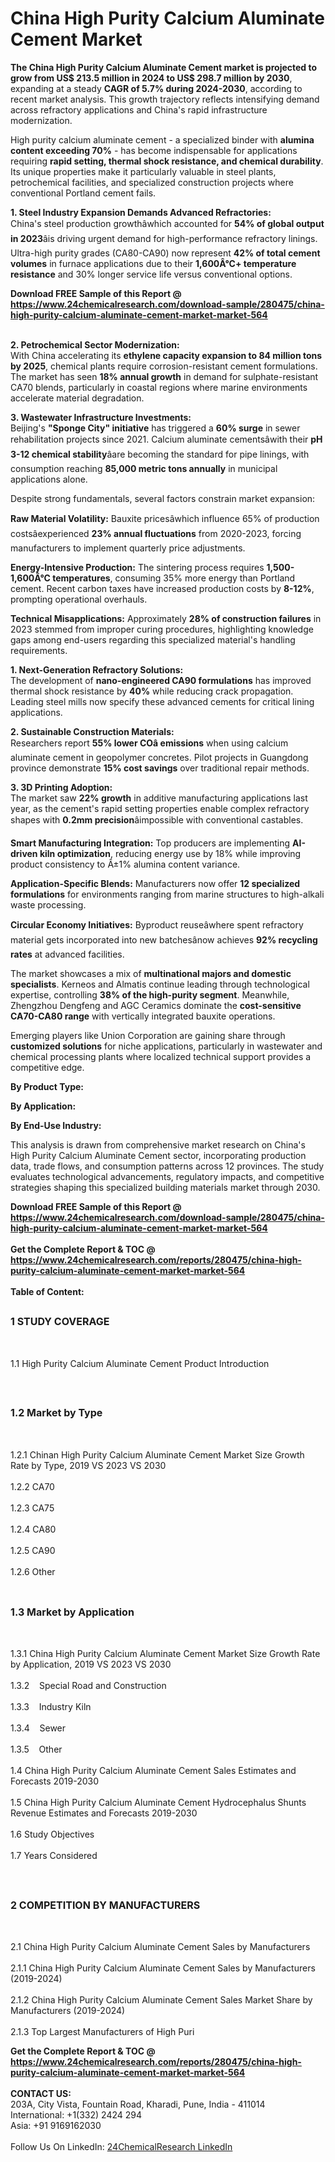 <h1>China High Purity Calcium Aluminate Cement Market</h1><p><strong>The China High Purity Calcium Aluminate Cement market is projected to grow from US$ 213.5 million in 2024 to US$ 298.7 million by 2030</strong>, expanding at a steady <strong>CAGR of 5.7% during 2024-2030</strong>, according to recent market analysis. This growth trajectory reflects intensifying demand across refractory applications and China's rapid infrastructure modernization.</p><p>High purity calcium aluminate cement - a specialized binder with <strong>alumina content exceeding 70%</strong> - has become indispensable for applications requiring <strong>rapid setting, thermal shock resistance, and chemical durability</strong>. Its unique properties make it particularly valuable in steel plants, petrochemical facilities, and specialized construction projects where conventional Portland cement fails.</p><p><strong>1. Steel Industry Expansion Demands Advanced Refractories:</strong><br>
China's steel production growthâwhich accounted for <strong>54% of global output in 2023</strong>âis driving urgent demand for high-performance refractory linings. Ultra-high purity grades (CA80-CA90) now represent <strong>42% of total cement volumes</strong> in furnace applications due to their <strong>1,600Â°C+ temperature resistance</strong> and 30% longer service life versus conventional options.</p><div><b>Download FREE Sample of this Report @ 
            <a href="https://www.24chemicalresearch.com/download-sample/280475/china-high-purity-calcium-aluminate-cement-market-market-564">
            https://www.24chemicalresearch.com/download-sample/280475/china-high-purity-calcium-aluminate-cement-market-market-564</a></b></div><br><p><strong>2. Petrochemical Sector Modernization:</strong><br>
With China accelerating its <strong>ethylene capacity expansion to 84 million tons by 2025</strong>, chemical plants require corrosion-resistant cement formulations. The market has seen <strong>18% annual growth</strong> in demand for sulphate-resistant CA70 blends, particularly in coastal regions where marine environments accelerate material degradation.</p><p><strong>3. Wastewater Infrastructure Investments:</strong><br>
Beijing's <strong>"Sponge City" initiative</strong> has triggered a <strong>60% surge</strong> in sewer rehabilitation projects since 2021. Calcium aluminate cementsâwith their <strong>pH 3-12 chemical stability</strong>âare becoming the standard for pipe linings, with consumption reaching <strong>85,000 metric tons annually</strong> in municipal applications alone.</p><p>Despite strong fundamentals, several factors constrain market expansion:</p><p><strong>Raw Material Volatility:</strong> Bauxite pricesâwhich influence 65% of production costsâexperienced <strong>23% annual fluctuations</strong> from 2020-2023, forcing manufacturers to implement quarterly price adjustments.</p><p><strong>Energy-Intensive Production:</strong> The sintering process requires <strong>1,500-1,600Â°C temperatures</strong>, consuming 35% more energy than Portland cement. Recent carbon taxes have increased production costs by <strong>8-12%</strong>, prompting operational overhauls.</p><p><strong>Technical Misapplications:</strong> Approximately <strong>28% of construction failures</strong> in 2023 stemmed from improper curing procedures, highlighting knowledge gaps among end-users regarding this specialized material's handling requirements.</p><p><strong>1. Next-Generation Refractory Solutions:</strong><br>
The development of <strong>nano-engineered CA90 formulations</strong> has improved thermal shock resistance by <strong>40%</strong> while reducing crack propagation. Leading steel mills now specify these advanced cements for critical lining applications.</p><p><strong>2. Sustainable Construction Materials:</strong><br>
Researchers report <strong>55% lower COâ emissions</strong> when using calcium aluminate cement in geopolymer concretes. Pilot projects in Guangdong province demonstrate <strong>15% cost savings</strong> over traditional repair methods.</p><p><strong>3. 3D Printing Adoption:</strong><br>
The market saw <strong>22% growth</strong> in additive manufacturing applications last year, as the cement's rapid setting properties enable complex refractory shapes with <strong>0.2mm precision</strong>âimpossible with conventional castables.</p><p><strong>Smart Manufacturing Integration:</strong> Top producers are implementing <strong>AI-driven kiln optimization</strong>, reducing energy use by 18% while improving product consistency to Â±1% alumina content variance.</p><p><strong>Application-Specific Blends:</strong> Manufacturers now offer <strong>12 specialized formulations</strong> for environments ranging from marine structures to high-alkali waste processing.</p><p><strong>Circular Economy Initiatives:</strong> Byproduct reuseâwhere spent refractory material gets incorporated into new batchesânow achieves <strong>92% recycling rates</strong> at advanced facilities.</p><p>The market showcases a mix of <strong>multinational majors and domestic specialists</strong>. Kerneos and Almatis continue leading through technological expertise, controlling <strong>38% of the high-purity segment</strong>. Meanwhile, Zhengzhou Dengfeng and AGC Ceramics dominate the <strong>cost-sensitive CA70-CA80 range</strong> with vertically integrated bauxite operations.</p><p>Emerging players like Union Corporation are gaining share through <strong>customized solutions</strong> for niche applications, particularly in wastewater and chemical processing plants where localized technical support provides a competitive edge.</p><p><strong>By Product Type:</strong></p><p><strong>By Application:</strong></p><p><strong>By End-Use Industry:</strong></p><p>This analysis is drawn from comprehensive market research on China's High Purity Calcium Aluminate Cement sector, incorporating production data, trade flows, and consumption patterns across 12 provinces. The study evaluates technological advancements, regulatory impacts, and competitive strategies shaping this specialized building materials market through 2030.</p><div><b>Download FREE Sample of this Report @ 
            <a href="https://www.24chemicalresearch.com/download-sample/280475/china-high-purity-calcium-aluminate-cement-market-market-564">
            https://www.24chemicalresearch.com/download-sample/280475/china-high-purity-calcium-aluminate-cement-market-market-564</a></b></div><br><div><b>Get the Complete Report & TOC @ 
            <a href="https://www.24chemicalresearch.com/reports/280475/china-high-purity-calcium-aluminate-cement-market-market-564">
            https://www.24chemicalresearch.com/reports/280475/china-high-purity-calcium-aluminate-cement-market-market-564</a></b></div><br>
            <b>Table of Content:</b><p><h2><span style="font-size:16px"><strong>1 STUDY COVERAGE</strong></span></h2><br />
<p>1.1 High Purity Calcium Aluminate Cement Product Introduction</p><br />
<h2><span style="font-size:16px"><strong>1.2 Market by Type</strong></span></h2><br />
<p>1.2.1 Chinan High Purity Calcium Aluminate Cement Market Size Growth Rate by Type, 2019 VS 2023 VS 2030<br /><br />
1.2.2 CA70&nbsp;&nbsp; &nbsp;<br /><br />
1.2.3 CA75<br /><br />
1.2.4 CA80<br /><br />
1.2.5 CA90<br /><br />
1.2.6 Other<br /><br />
<h2><span style="font-size:16px"><strong>1.3 Market by Application</strong></span></h2><br />
<p>1.3.1 China High Purity Calcium Aluminate Cement Market Size Growth Rate by Application, 2019 VS 2023 VS 2030<br /><br />
1.3.2&nbsp;&nbsp; &nbsp;Special Road and Construction<br /><br />
1.3.3&nbsp;&nbsp; &nbsp;Industry Kiln<br /><br />
1.3.4&nbsp;&nbsp; &nbsp;Sewer<br /><br />
1.3.5&nbsp;&nbsp; &nbsp;Other<br /><br />
1.4 China High Purity Calcium Aluminate Cement Sales Estimates and Forecasts 2019-2030<br /><br />
1.5 China High Purity Calcium Aluminate Cement Hydrocephalus Shunts Revenue Estimates and Forecasts 2019-2030<br /><br />
1.6 Study Objectives<br /><br />
1.7 Years Considered</p><br />
<h2><span style="font-size:16px"><strong>2 COMPETITION BY MANUFACTURERS</strong></span></h2><br />
<p>2.1 China High Purity Calcium Aluminate Cement Sales by Manufacturers<br /><br />
2.1.1 China High Purity Calcium Aluminate Cement Sales by Manufacturers (2019-2024)<br /><br />
2.1.2 China High Purity Calcium Aluminate Cement Sales Market Share by Manufacturers (2019-2024)<br /><br />
2.1.3 Top Largest Manufacturers of High Puri</p><div><b>Get the Complete Report & TOC @ 
            <a href="https://www.24chemicalresearch.com/reports/280475/china-high-purity-calcium-aluminate-cement-market-market-564">
            https://www.24chemicalresearch.com/reports/280475/china-high-purity-calcium-aluminate-cement-market-market-564</a></b></div><br><b>CONTACT US:</b><br>
            203A, City Vista, Fountain Road, Kharadi, Pune, India - 411014<br>
            International: +1(332) 2424 294<br>
            Asia: +91 9169162030 <br><br>
            Follow Us On LinkedIn: <a href="https://www.linkedin.com/company/24chemicalresearch/">24ChemicalResearch LinkedIn</a>